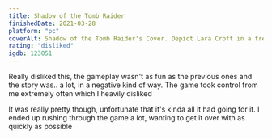 ```yaml
---
title: Shadow of the Tomb Raider
finishedDate: 2021-03-28
platform: "pc"
coverAlt: Shadow of the Tomb Raider's Cover. Depict Lara Croft in a tree with a solar eclipse showing in the background
rating: "disliked"
igdb: 123051
---
```


Really disliked this, the gameplay wasn't as fun as the previous ones and the story was.. a lot, in a negative kind of way. The game took control from me extremely often which I heavily disliked

It was really pretty though, unfortunate that it's kinda all it had going for it. I ended up rushing through the game a lot, wanting to get it over with as quickly as possible
